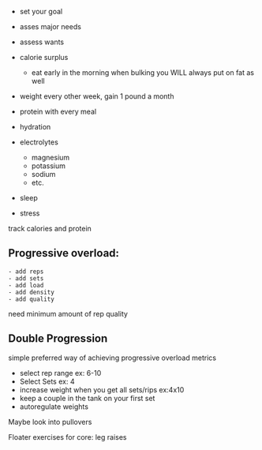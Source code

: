 - set your goal 
- asses major needs
- assess wants

- calorie surplus
	- eat early in the morning
when bulking you WILL always put on fat as well

- weight every other week, gain 1 pound a month


- protein with every meal
- hydration
- electrolytes
	- magnesium
	- potassium
	- sodium
	- etc.
- sleep
- stress

track calories and protein

## Progressive overload:
	- add reps
	- add sets
	- add load
	- add density
	- add quality
need minimum amount of rep quality

## Double Progression
simple preferred way of achieving progressive overload metrics
- select rep range ex: 6-10
- Select Sets ex: 4
- increase weight when you get all sets/rips ex:4x10
- keep a couple in the tank on your first set
- autoregulate weights

Maybe look into pullovers

Floater exercises for core:
leg raises

